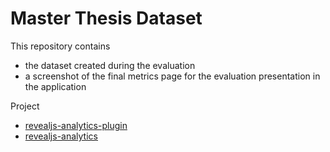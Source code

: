 # Master Thesis Dataset

This repository contains
- the dataset created during the evaluation
- a screenshot of the final metrics page for the evaluation presentation in the application

Project
- [revealjs-analytics-plugin](https://github.com/ManhTin/revealjs-analytics-plugin)
- [revealjs-analytics](https://github.com/ManhTin/revealjs-analytics)
